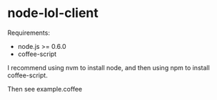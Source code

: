 node-lol-client
===============

Requirements:

* node.js >= 0.6.0
* coffee-script

I recommend using nvm to install node, and then using npm to install coffee-script.

Then see example.coffee

